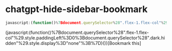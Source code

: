 # chatgpt-hide-sidebar-bookmark

```javascript
javascript:(function()%7Bdocument.querySelector%28".flex-1.flex-col"%29.style.paddingLeft%3D0%3Bdocument.querySelector%28".dark.hidden"%29.style.display%3D"none"%3B%7D)()
```

(javascript:(function()%7Bdocument.querySelector%28".flex-1.flex-col"%29.style.paddingLeft%3D0%3Bdocument.querySelector%28".dark.hidden"%29.style.display%3D"none"%3B%7D)())[Bookmark this]
